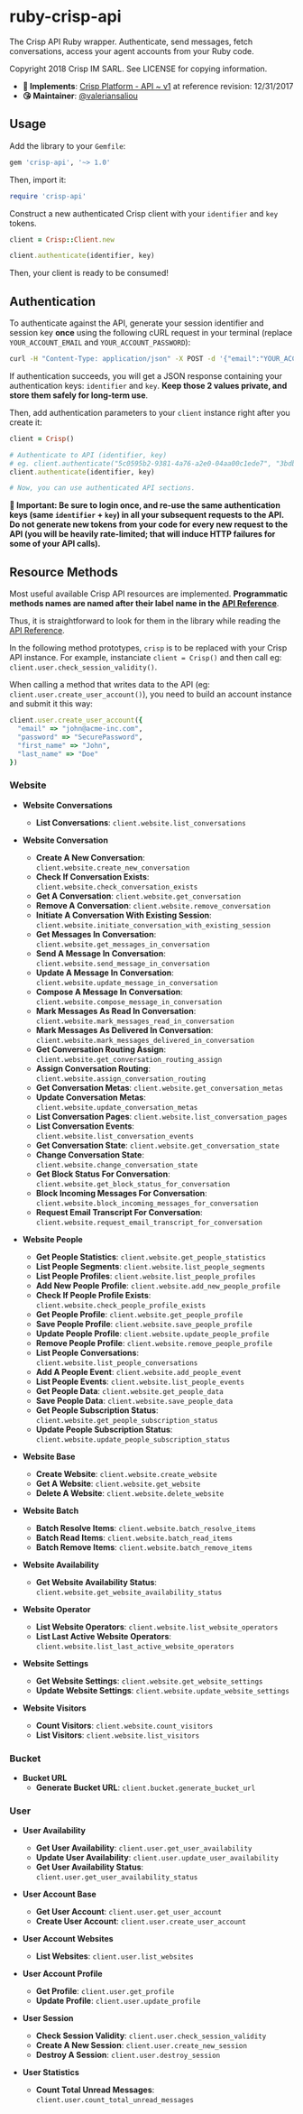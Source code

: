 # ruby-crisp-api

The Crisp API Ruby wrapper. Authenticate, send messages, fetch conversations, access your agent accounts from your Ruby code.

Copyright 2018 Crisp IM SARL. See LICENSE for copying information.

* **📝 Implements**: [Crisp Platform - API ~ v1](https://docs.crisp.chat/api/v1/) at reference revision: 12/31/2017
* **😘 Maintainer**: [@valeriansaliou](https://github.com/valeriansaliou)

## Usage

Add the library to your `Gemfile`:

```bash
gem 'crisp-api', '~> 1.0'
```

Then, import it:

```ruby
require 'crisp-api'
```

Construct a new authenticated Crisp client with your `identifier` and `key` tokens.

```ruby
client = Crisp::Client.new

client.authenticate(identifier, key)
```

Then, your client is ready to be consumed!

## Authentication

To authenticate against the API, generate your session identifier and session key **once** using the following cURL request in your terminal (replace `YOUR_ACCOUNT_EMAIL` and `YOUR_ACCOUNT_PASSWORD`):

```bash
curl -H "Content-Type: application/json" -X POST -d '{"email":"YOUR_ACCOUNT_EMAIL","password":"YOUR_ACCOUNT_PASSWORD"}' https://api.crisp.chat/v1/user/session/login
```

If authentication succeeds, you will get a JSON response containing your authentication keys: `identifier` and `key`. **Keep those 2 values private, and store them safely for long-term use**.

Then, add authentication parameters to your `client` instance right after you create it:

```ruby
client = Crisp()

# Authenticate to API (identifier, key)
# eg. client.authenticate("5c0595b2-9381-4a76-a2e0-04aa00c1ede7", "3bdb0812d0f5352bf68901ddc731434dade419b98507971905acdd2f967df61c")
client.authenticate(identifier, key)

# Now, you can use authenticated API sections.
```

**🔴 Important: Be sure to login once, and re-use the same authentication keys (same `identifier` + `key`) in all your subsequent requests to the API. Do not generate new tokens from your code for every new request to the API (you will be heavily rate-limited; that will induce HTTP failures for some of your API calls).**

## Resource Methods

Most useful available Crisp API resources are implemented. **Programmatic methods names are named after their label name in the [API Reference](https://docs.crisp.chat/api/v1/)**.

Thus, it is straightforward to look for them in the library while reading the [API Reference](https://docs.crisp.chat/api/v1/).

In the following method prototypes, `crisp` is to be replaced with your Crisp API instance. For example, instanciate `client = Crisp()` and then call eg: `client.user.check_session_validity()`.

When calling a method that writes data to the API (eg: `client.user.create_user_account()`), you need to build an account instance and submit it this way:

```ruby
client.user.create_user_account({
  "email" => "john@acme-inc.com",
  "password" => "SecurePassword",
  "first_name" => "John",
  "last_name" => "Doe"
})
```

### Website

* **Website Conversations**
  * **List Conversations**: `client.website.list_conversations`

* **Website Conversation**
  * **Create A New Conversation**: `client.website.create_new_conversation`
  * **Check If Conversation Exists**: `client.website.check_conversation_exists`
  * **Get A Conversation**: `client.website.get_conversation`
  * **Remove A Conversation**: `client.website.remove_conversation`
  * **Initiate A Conversation With Existing Session**: `client.website.initiate_conversation_with_existing_session`
  * **Get Messages In Conversation**: `client.website.get_messages_in_conversation`
  * **Send A Message In Conversation**: `client.website.send_message_in_conversation`
  * **Update A Message In Conversation**: `client.website.update_message_in_conversation`
  * **Compose A Message In Conversation**: `client.website.compose_message_in_conversation`
  * **Mark Messages As Read In Conversation**: `client.website.mark_messages_read_in_conversation`
  * **Mark Messages As Delivered In Conversation**: `client.website.mark_messages_delivered_in_conversation`
  * **Get Conversation Routing Assign**: `client.website.get_conversation_routing_assign`
  * **Assign Conversation Routing**: `client.website.assign_conversation_routing`
  * **Get Conversation Metas**: `client.website.get_conversation_metas`
  * **Update Conversation Metas**: `client.website.update_conversation_metas`
  * **List Conversation Pages**: `client.website.list_conversation_pages`
  * **List Conversation Events**: `client.website.list_conversation_events`
  * **Get Conversation State**: `client.website.get_conversation_state`
  * **Change Conversation State**: `client.website.change_conversation_state`
  * **Get Block Status For Conversation**: `client.website.get_block_status_for_conversation`
  * **Block Incoming Messages For Conversation**: `client.website.block_incoming_messages_for_conversation`
  * **Request Email Transcript For Conversation**: `client.website.request_email_transcript_for_conversation`

* **Website People**
  * **Get People Statistics**: `client.website.get_people_statistics`
  * **List People Segments**: `client.website.list_people_segments`
  * **List People Profiles**: `client.website.list_people_profiles`
  * **Add New People Profile**: `client.website.add_new_people_profile`
  * **Check If People Profile Exists**: `client.website.check_people_profile_exists`
  * **Get People Profile**: `client.website.get_people_profile`
  * **Save People Profile**: `client.website.save_people_profile`
  * **Update People Profile**: `client.website.update_people_profile`
  * **Remove People Profile**: `client.website.remove_people_profile`
  * **List People Conversations**: `client.website.list_people_conversations`
  + **Add A People Event**: `client.website.add_people_event`
  + **List People Events**: `client.website.list_people_events`
  + **Get People Data**: `client.website.get_people_data`
  + **Save People Data**: `client.website.save_people_data`
  + **Get People Subscription Status**: `client.website.get_people_subscription_status`
  + **Update People Subscription Status**: `client.website.update_people_subscription_status`

* **Website Base**
  * **Create Website**: `client.website.create_website`
  * **Get A Website**: `client.website.get_website`
  * **Delete A Website**: `client.website.delete_website`

* **Website Batch**
  * **Batch Resolve Items**: `client.website.batch_resolve_items`
  * **Batch Read Items**: `client.website.batch_read_items`
  * **Batch Remove Items**: `client.website.batch_remove_items`

* **Website Availability**
  * **Get Website Availability Status**: `client.website.get_website_availability_status`

* **Website Operator**
  * **List Website Operators**: `client.website.list_website_operators`
  * **List Last Active Website Operators**: `client.website.list_last_active_website_operators`

* **Website Settings**
  * **Get Website Settings**: `client.website.get_website_settings`
  * **Update Website Settings**: `client.website.update_website_settings`

* **Website Visitors**
  * **Count Visitors**: `client.website.count_visitors`
  * **List Visitors**: `client.website.list_visitors`

### Bucket

* **Bucket URL**
  * **Generate Bucket URL**: `client.bucket.generate_bucket_url`

### User

* **User Availability**
  * **Get User Availability**: `client.user.get_user_availability`
  * **Update User Availability**: `client.user.update_user_availability`
  * **Get User Availability Status**: `client.user.get_user_availability_status`

* **User Account Base**
  * **Get User Account**: `client.user.get_user_account`
  * **Create User Account**: `client.user.create_user_account`

* **User Account Websites**
  * **List Websites**: `client.user.list_websites`

* **User Account Profile**
  * **Get Profile**: `client.user.get_profile`
  * **Update Profile**: `client.user.update_profile`

* **User Session**
  * **Check Session Validity**: `client.user.check_session_validity`
  * **Create A New Session**: `client.user.create_new_session`
  * **Destroy A Session**: `client.user.destroy_session`

* **User Statistics**
  * **Count Total Unread Messages**: `client.user.count_total_unread_messages`
